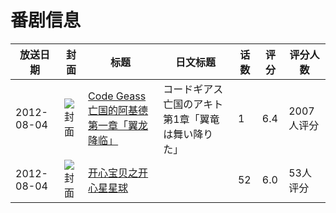 # 番剧信息

|放送日期|封面|标题|日文标题|话数|评分|评分人数|
|---|---|---|---|---|---|---|
|2012-08-04|![封面](https://lain.bgm.tv/pic/cover/c/d6/ed/24593_yY4xP.jpg)|[Code Geass 亡国的阿基德 第一章「翼龙降临」](https://bangumi.tv/subject/24593)|コードギアス 亡国のアキト 第1章「翼竜は舞い降りた」|1|6.4|2007人评分|
|2012-08-04|![封面](https://lain.bgm.tv/pic/cover/c/14/3a/320416_SLyqy.jpg)|[开心宝贝之开心星星球](https://bangumi.tv/subject/320416)||52|6.0|53人评分|
